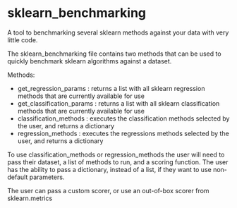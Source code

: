# sklearn_benchmarking
A tool to benchmarking several sklearn methods against your data with very little code.

The sklearn_benchmarking file contains two methods that can be used to quickly benchmark sklearn algorithms against a dataset.

Methods:
- get_regression_params : returns a list with all sklearn regression methods that are currently available for use 
- get_classification_params : returns a list with all sklearn classification methods that are currently available for use 
- classification_methods : executes the classification methods selected by the user, and returns a dictionary
- regression_methods : executes the regressions methods selected by the user, and returns a dictionary

To use classification_methods or regression_methods the user will need to pass their dataset, a list of methods to run, and a scoring function. The user has the ability to pass a dictionary, instead of a list, if they want to use non-default parameters. 

The user can pass a custom scorer, or use an out-of-box scorer from sklearn.metrics
